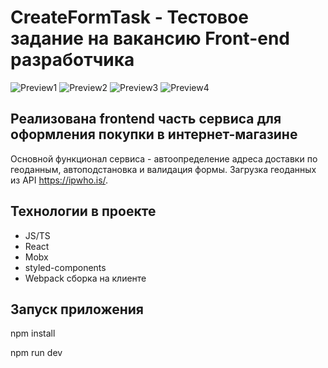 # CreateFormTask - Тестовое задание на вакансию Front-end разработчика

![Preview1](https://user-images.githubusercontent.com/77914131/210575019-ed80ca43-f97b-49f0-9401-1e6a9ed859b3.png)
![Preview2](https://user-images.githubusercontent.com/77914131/210575029-a90ec90b-8ea0-4cf5-9cb0-8c65ec50082b.png)
![Preview3](https://user-images.githubusercontent.com/77914131/210575083-3887b589-ae3c-4d00-839e-a2c84a53f515.png)
![Preview4](https://user-images.githubusercontent.com/77914131/210575099-683cc133-028f-4f89-a9ff-ed508a750f2d.png)

## Реализована frontend часть сервиса для оформления покупки в интернет-магазине 
Основной функционал сервиса - автоопределение адреса доставки по геоданным, автоподстановка и валидация формы. Загрузка геоданных из API https://ipwho.is/.

## Технологии в проекте
* JS/TS
* React
* Mobx
* styled-components
* Webpack сборка на клиенте

## Запуск приложения
npm install

npm run dev
